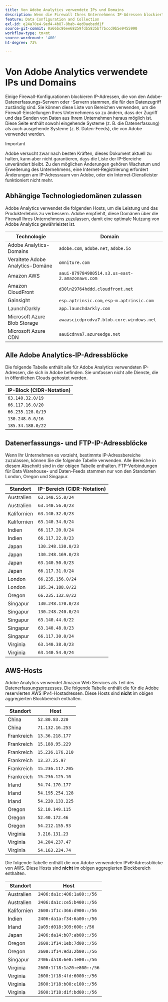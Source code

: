 ```yaml
---
title: Von Adobe Analytics verwendete IPs und Domains
description: Wenn die Firewall Ihres Unternehmens IP-Adressen blockiert, die von Adobe stammen, verwenden Sie diese Liste, um Ihre Firewall-Einstellungen zu aktualisieren.
feature: Data Configuration and Collection
exl-id: e24a70e4-9ed4-4b87-8bab-4ed0aebedd1f
source-git-commit: 0a66bc86ee68259fdb5835bf7bccd9b5e9455990
workflow-type: tm+mt
source-wordcount: '400'
ht-degree: 73%

---
```


# Von Adobe Analytics verwendete IPs und Domains

Einige Firewall-Konfigurationen blockieren IP-Adressen, die von den Adobe-Datenerfassungs-Servern oder -Servern stammen, die für den Datenzugriff zuständig sind. Sie können diese Liste von Bereichen verwenden, um die Firewall-Einstellungen Ihres Unternehmens so zu ändern, dass der Zugriff und das Senden von Daten aus Ihrem Unternehmen heraus möglich ist. Diese Seite enthält sowohl eingehende Systeme (z. B. die Datenerfassung) als auch ausgehende Systeme (z. B. Daten-Feeds), die von Adobe verwendet werden.

>[!IMPORTANT]
>
>Adobe versucht zwar nach besten Kräften, dieses Dokument aktuell zu halten, kann aber nicht garantieren, dass die Liste der IP-Bereiche unverändert bleibt. Zu den möglichen Änderungen gehören Wachstum und Erweiterung des Unternehmens, eine Internet-Registrierung erfordert Änderungen am IP-Adressraum von Adobe, oder ein Internet-Dienstleister funktioniert nicht mehr.

## Abhängige Technologiedomänen zulassen

Adobe Analytics verwendet die folgenden Hosts, um die Leistung und das Produkterlebnis zu verbessern. Adobe empfiehlt, diese Domänen über die Firewall Ihres Unternehmens zuzulassen, damit eine optimale Nutzung von Adobe Analytics gewährleistet ist.

| Technologie | Domain |
| --- | --- |
| Adobe Analytics-Domains | `adobe.com`, `adobe.net`, `adobe.io` |
| Veraltete Adobe Analytics-Domäne | `omniture.com` |
| Amazon AWS | `aaui-879784980514.s3.us-east-2.amazonaws.com` |
| Amazon CloudFront | `d30ln29764hddd.cloudfront.net` |
| Gainsight | `esp.aptrinsic.com`, `esp-m.aptrinsic.com` |
| LaunchDarkly | `app.launchdarkly.com` |
| Microsoft Azure Blob Storage | `awaascicdprodva7.blob.core.windows.net` |
| Microsoft Azure CDN | `aauicdnva7.azureedge.net` |

## Alle Adobe Analytics-IP-Adressblöcke

Die folgende Tabelle enthält alle für Adobe Analytics verwendeten IP-Adressen, die sich in Adobe befinden. Sie umfassen nicht alle Dienste, die in öffentlichen Clouds gehostet werden.

| IP-Block (CIDR-Notation) |
| --- |
| `63.140.32.0/19` |
| `66.117.16.0/20` |
| `66.235.128.0/19` |
| `130.248.0.0/16` |
| `185.34.188.0/22` |

## Datenerfassungs- und FTP-IP-Adressblöcke

Wenn Ihr Unternehmen es vorzieht, bestimmte IP-Adressbereiche zuzulassen, können Sie die folgende Tabelle verwenden. Alle Bereiche in diesem Abschnitt sind in der obigen Tabelle enthalten. FTP-Verbindungen für Data Warehouse- und Daten-Feeds stammen nur von den Standorten London, Oregon und Singapur.

| Standort | IP-Bereich (CIDR-Notation) |
| --- | --- |
| Australien | `63.140.55.0/24` |
| Australien | `63.140.56.0/23` |
| Kalifornien | `63.140.32.0/23` |
| Kalifornien | `63.140.34.0/24` |
| Indien | `66.117.20.0/24` |
| Indien | `66.117.22.0/23` |
| Japan | `130.248.130.0/23` |
| Japan | `130.248.169.0/23` |
| Japan | `63.140.50.0/23` |
| Japan | `66.117.31.0/24` |
| London | `66.235.156.0/24` |
| London | `185.34.188.0/22` |
| Oregon | `66.235.132.0/22` |
| Singapur | `130.248.170.0/23` |
| Singapur | `130.248.240.0/24` |
| Singapur | `63.140.44.0/22` |
| Singapur | `63.140.48.0/23` |
| Singapur | `66.117.30.0/24` |
| Virginia | `63.140.38.0/23` |
| Virginia | `63.140.54.0/24` |

## AWS-Hosts

Adobe Analytics verwendet Amazon Web Services als Teil des Datenerfassungsprozesses. Die folgende Tabelle enthält die für die Adobe reservierten AWS IPv4-Hostadressen. Diese Hosts sind **nicht** im obigen aggregierten Blockbereich enthalten.

| Standort | Host |
| --- | --- |
| China | `52.80.83.220` |
| China | `71.132.16.253` |
| Frankreich | `13.36.218.177` |
| Frankreich | `15.188.95.229` |
| Frankreich | `15.236.176.210` |
| Frankreich | `13.37.25.97` |
| Frankreich | `15.236.117.205` |
| Frankreich | `15.236.125.10` |
| Irland | `54.74.170.177` |
| Irland | `54.195.254.128` |
| Irland | `54.220.133.225` |
| Oregon | `52.10.149.115` |
| Oregon | `52.40.172.46` |
| Oregon | `54.212.155.93` |
| Virginia | `3.216.131.23` |
| Virginia | `34.204.237.47` |
| Virginia | `54.163.234.74` |

Die folgende Tabelle enthält die von Adobe verwendeten IPv6-Adressblöcke von AWS. Diese Hosts sind **nicht** im obigen aggregierten Blockbereich enthalten.

| Standort | Host |
| --- | --- |
| Australien | `2406:da1c:406:1a00::/56` |
| Australien | `2406:da1c:ce5:b400::/56` |
| Kalifornien | `2600:1f1c:366:d900::/56` |
| Indien | `2406:da1a:f34:6a00::/56` |
| Irland | `2a05:d018:309:600::/56` |
| Japan | `2406:da14:b07:ab00::/56` |
| Oregon | `2600:1f14:1eb:7d00::/56` |
| Oregon | `2600:1f14:9d3:2b00::/56` |
| Singapur | `2406:da18:6e8:1e00::/56` |
| Virginia | `2600:1f18:1a20:e800::/56` |
| Virginia | `2600:1f18:4fd:6000::/56` |
| Virginia | `2600:1f18:b00:e100::/56` |
| Virginia | `2600:1f18:d1f:bd00::/56` |
